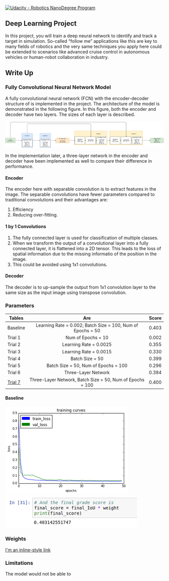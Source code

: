 [![Udacity - Robotics NanoDegree Program](https://s3-us-west-1.amazonaws.com/udacity-robotics/Extra+Images/RoboND_flag.png)](https://www.udacity.com/robotics)

## Deep Learning Project ##

In this project, you will train a deep neural network to identify and track a target in simulation. So-called “follow me” applications like this are key to many fields of robotics and the very same techniques you apply here could be extended to scenarios like advanced cruise control in autonomous vehicles or human-robot collaboration in industry.

## Write Up ##

### Fully Convolutional Neural Network Model

A fully convolutional neural network (FCN) with the encoder-decoder structure of is implemented in the project. The architecture of the model is demonstrated in the following figure. In this figure, both the encoder and decoder have two layers. The sizes of each layer is described.

![Network Model](figures/network1.png)

In the implementation later, a three-layer network in the encoder and decoder have been implemented as well to compare their difference in performance.

#### Encoder
The encoder here with separable convolution is to extract features in the image. The separable convolutions have fewer parameters compared to traditional convolutions and their advantages are:
1. Efficiency
2. Reducing over-fitting.

#### 1 by 1 Convolutions
1. The fully connected layer is used for classification of multiple classes.
1. When we transform the output of a convolutional layer into a fully connected layer, it is flattened into a 2D tensor. This leads to the loss of spatial information due to the missing informatio of the position in the image.
2. This could be avoided using 1x1 convolutions.

#### Decoder
The decoder is to up-sample the output from 1x1 convolution layer to the same size as the input image using transpose convolution.

### Parameters
| Tables   |      Are                                                     |  Score |
|----------|:------------------------------------------------------------:|-------:|
| Baseline |  Learning Rate = 0.002; Batch Size = 100, Num of Epochs = 50 | 0.403  |
| Trial 1  |  Num of Epochs = 10       |   0.002  |
| Trial 2  |  Learning Rate = 0.0025   |   0.355  |
| Trial 3  |  Learning Rate = 0.0015   |   0.330  |
| Trial 4  |  Batch Size = 50          |   0.399  |
| Trial 5  |  Batch Size = 50, Num of Epochs = 100                        | 0.296  |
| Trial 6  |  Three-Layer Network      |   0.394  |
| [Trial 7](model_training_trial_7.html)  |  Three-Layer Network, Batch Size = 50, Num of Epochs = 100   | 0.400  |

#### Baseline
![Loss Curve](figures/Run2.png)
![Final Score](figures/Run2_Score.png)

### Weights
[I'm an inline-style link](https://www.google.com)

### Limitations

The model would not be able to
